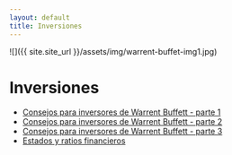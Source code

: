 ```yaml
---
layout: default
title: Inversiones
---
```


![]({{ site.site_url }}/assets/img/warrent-buffet-img1.jpg)

# Inversiones

* [Consejos para inversores de Warrent Buffett - parte 1](articulos/warrent-buffet-consejos-de-inversion-parte1.md)
* [Consejos para inversores de Warrent Buffett - parte 2](articulos/warrent-buffet-consejos-de-inversion-parte2.md)
* [Consejos para inversores de Warrent Buffett - parte 3](articulos/warrent-buffet-consejos-de-inversion-parte3.md)
* [Estados y ratios financieros](articulos/ratios-financieros-y-estados-financieros.md)



